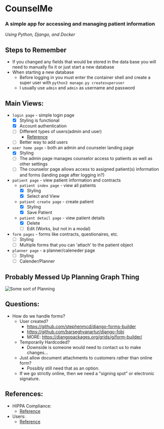 # CounselMe
### A simple app for accessing and managing patient information
*Using Python, Django, and Docker*

## Steps to Remember
* If you changed any fields that would be stored in the data base you will need to manually fix it or just start a new database
* When starting a new database
	* Before logging in you must enter the container shell and create a super user with `python3 manage.py createsuperuser`
	* I usually use `admin` and `admin` as username and password

## Main Views:
* `login page` - simple login page
	* [x] Styling is functional
	* [x] Account authentication
	* [ ] Different types of users(admin and user)
		* [Reference](https://www.geeksforgeeks.org/python-user-groups-custom-permissions-django/)
	* [ ] Better way to add users
* `user home page` - both an admin and counseler landing page
	* [x] Styling
	* [ ] The admin page manages counselor access to patients as well as other settings
	* [ ] The counselor page allows access to assigned patient(s) information and forms (landing page after logging in?)
* `patient page` - view patient information and contracts
	* `patient index page` - view all patients
		* [x] Styling
		* [x] Select and View
	* `patient create page` - create patient
		* [x] Styling
		* [x] Save Patient
	* `patient detail page` - view patient details
		* [x] Delete
		* [ ] Edit (Works, but not in a modal)
* `form pages` - forms like contracts, questionaires, etc.
	* [ ] Styling
	* [ ] Multiple forms that you can 'attach' to the patient object
* `planner page` - a planner/caleneder page
	* [ ] Styling
	* [ ] Calender/Planner

## Probably Messed Up Planning Graph Thing
![Some sort of Planning](https://i.imgur.com/M0EZe2c.png)

## Questions:
* How do we handle forms?
	* User created?
		* https://github.com/stephenmcd/django-forms-builder
		* https://github.com/barseghyanartur/django-fobi
		* MORE: https://djangopackages.org/grids/g/form-builder/
	* Temporarily Hardcoded?
		* Downside is someone would need to contact us to make changes...
	* Just allow document attachments to customers rather than online form?
		* Possibly still need that as an option.
	* If we go strictly online, then we need a "signing spot" or electronic signature.

## References:
* HIPPA Compliance:
	* [Reference](https://devops.com/make-software-hipaa-compliant/)
* Users:
	* [Reference](https://www.geeksforgeeks.org/python-user-groups-custom-permissions-django/)